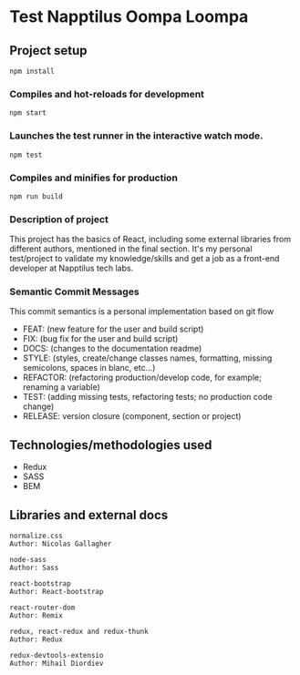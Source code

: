 # Test Napptilus Oompa Loompa

## Project setup
```
npm install
```
### Compiles and hot-reloads for development
```
npm start
```
### Launches the test runner in the interactive watch mode.
```
npm test
```
### Compiles and minifies for production
```
npm run build
```
### Description of project

This project has the basics of React, including some external libraries from different authors, mentioned in the final section. It's my personal test/project to validate my knowledge/skills and get a job as a front-end developer at Napptilus tech labs.

### Semantic Commit Messages

This commit semantics is a personal implementation based on git flow

- FEAT: (new feature for the user and build script)
- FIX: (bug fix for the user and build script)
- DOCS: (changes to the documentation readme)
- STYLE: (styles, create/change classes names, formatting, missing semicolons, spaces in blanc, etc...)
- REFACTOR: (refactoring production/develop code, for example; renaming a variable)
- TEST: (adding missing tests, refactoring tests; no production code change)
- RELEASE: version closure (component, section or project)

## Technologies/methodologies used

- Redux
- SASS
- BEM

## Libraries and external docs

```
normalize.css
Author: Nicolas Gallagher
```

```
node-sass
Author: Sass
```

```
react-bootstrap
Author: React-bootstrap
```

```
react-router-dom
Author: Remix
```

```
redux, react-redux and redux-thunk
Author: Redux
```

```
redux-devtools-extensio
Author: Mihail Diordiev
```


